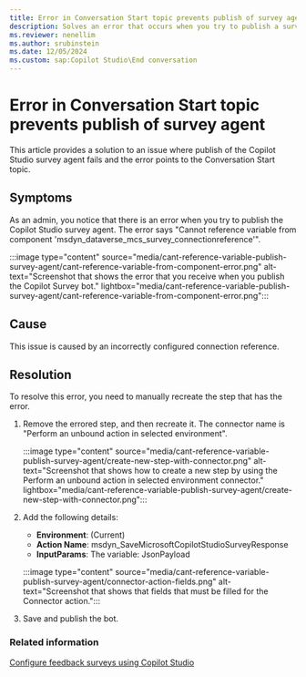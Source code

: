```yaml
---
title: Error in Conversation Start topic prevents publish of survey agent
description: Solves an error that occurs when you try to publish a survey agent in Microsoft Dynamics 365 Customer Service. 
ms.reviewer: nenellim
ms.author: srubinstein
ms.date: 12/05/2024
ms.custom: sap:Copilot Studio\End conversation
---
```


# Error in Conversation Start topic prevents publish of survey agent

This article provides a solution to an issue where publish of the Copilot Studio survey agent fails and the error points to the Conversation Start topic.

## Symptoms

As an admin, you notice that there is an error when you try to publish the Copilot Studio survey agent. The error says "Cannot reference variable from component 'msdyn_dataverse_mcs_survey_connectionreference'".

:::image type="content" source="media/cant-reference-variable-publish-survey-agent/cant-reference-variable-from-component-error.png" alt-text="Screenshot that shows the error that you receive when you publish the Copilot Survey bot." lightbox="media/cant-reference-variable-publish-survey-agent/cant-reference-variable-from-component-error.png":::

## Cause

This issue is caused by an incorrectly configured connection reference.

## Resolution

To resolve this error, you need to manually recreate the step that has the error.

1. Remove the errored step, and then recreate it. The connector name is "Perform an unbound action in selected environment".

   :::image type="content" source="media/cant-reference-variable-publish-survey-agent/create-new-step-with-connector.png" alt-text="Screenshot that shows how to create a new step by using the Perform an unbound action in selected environment connector." lightbox="media/cant-reference-variable-publish-survey-agent/create-new-step-with-connector.png":::

2. Add the following details:

   - **Environment**: (Current)
   - **Action Name**: msdyn_SaveMicrosoftCopilotStudioSurveyResponse
   - **InputParams**: The variable: JsonPayload

   :::image type="content" source="media/cant-reference-variable-publish-survey-agent/connector-action-fields.png" alt-text="Screenshot that shows that fields that must be filled for the Connector action.":::

3. Save and publish the bot.

### Related information

[Configure feedback surveys using Copilot Studio](/dynamics365/contact-center/administer/configure-surveys)